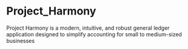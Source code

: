 # Project_Harmony
Project Harmony is a modern, intuitive, and robust general ledger application designed to simplify accounting for small to medium-sized businesses
